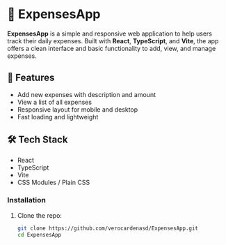 # 💸 ExpensesApp

**ExpensesApp** is a simple and responsive web application to help users track their daily expenses. Built with **React**, **TypeScript**, and **Vite**, the app offers a clean interface and basic functionality to add, view, and manage expenses.

## 🚀 Features

- Add new expenses with description and amount
- View a list of all expenses
- Responsive layout for mobile and desktop
- Fast loading and lightweight

## 🛠️ Tech Stack

- React
- TypeScript
- Vite
- CSS Modules / Plain CSS

### Installation

1. Clone the repo:

   ```bash
   git clone https://github.com/verocardenasd/ExpensesApp.git
   cd ExpensesApp
   ```

